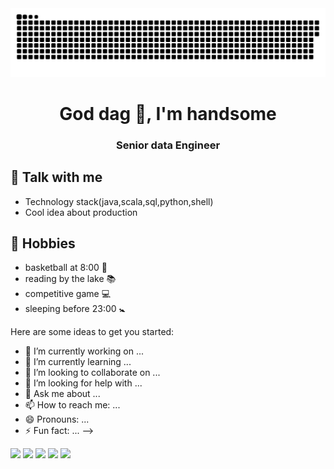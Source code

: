 



<div align="center">
  <img src="https://raw.githubusercontent.com/Achuan-2/Achuan-2/main/assets/github-contribution-grid-snake.svg" >
</div>


<h1 align="center">God dag 👋,  I'm handsome </h1>
<h3 align="center">Senior data Engineer</h3>




## 💬 Talk with me 
- Technology stack(java,scala,sql,python,shell)
- Cool idea about production

## 📅 Hobbies
- basketball at 8:00  🏀
- reading by the lake 📚
- competitive game 💻
- sleeping before 23:00 🚼





Here are some ideas to get you started:

- 🔭 I’m currently working on ...
- 🌱 I’m currently learning ...
- 👯 I’m looking to collaborate on ...
- 🤔 I’m looking for help with ...
- 💬 Ask me about ...
- 📫 How to reach me: ...
- 😄 Pronouns: ...
- ⚡ Fun fact: ...
-->


![](https://github-profile-summary-cards.vercel.app/api/cards/profile-details?username=zhangdeshuai409930360&theme=github_dark)
![](https://github-profile-summary-cards.vercel.app/api/cards/repos-per-language?username=zhangdeshuai409930360&theme=github_dark)
![](https://github-profile-summary-cards.vercel.app/api/cards/most-commit-language?username=zhangdeshuai409930360&theme=github_dark)
![](https://github-profile-summary-cards.vercel.app/api/cards/stats?username=zhangdeshuai409930360&theme=github_dark)
![](https://github-profile-summary-cards.vercel.app/api/cards/productive-time?username=zhangdeshuai409930360&theme=github_dark)
